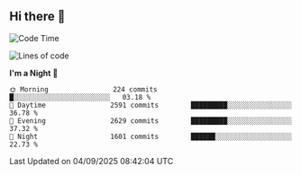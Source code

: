 ## Hi there 👋

<!--
**Wangmerlyn/Wangmerlyn** is a ✨ _special_ ✨ repository because its `README.md` (this file) appears on your GitHub profile.

Here are some ideas to get you started:

- 🔭 I’m currently working on ...
- 🌱 I’m currently learning ...
- 👯 I’m looking to collaborate on ...
- 🤔 I’m looking for help with ...
- 💬 Ask me about ...
- 📫 How to reach me: ...
- 😄 Pronouns: ...
- ⚡ Fun fact: ...
-->
<!--START_SECTION:waka-->
![Code Time](http://img.shields.io/badge/Code%20Time-537%20hrs%2056%20mins-blue)

![Lines of code](https://img.shields.io/badge/From%20Hello%20World%20I%27ve%20Written-41.6%20million%20lines%20of%20code-blue)

**I'm a Night 🦉** 

```text
🌞 Morning                224 commits         █░░░░░░░░░░░░░░░░░░░░░░░░   03.18 % 
🌆 Daytime                2591 commits        █████████░░░░░░░░░░░░░░░░   36.78 % 
🌃 Evening                2629 commits        █████████░░░░░░░░░░░░░░░░   37.32 % 
🌙 Night                  1601 commits        ██████░░░░░░░░░░░░░░░░░░░   22.73 % 
```



 Last Updated on 04/09/2025 08:42:04 UTC
<!--END_SECTION:waka-->

